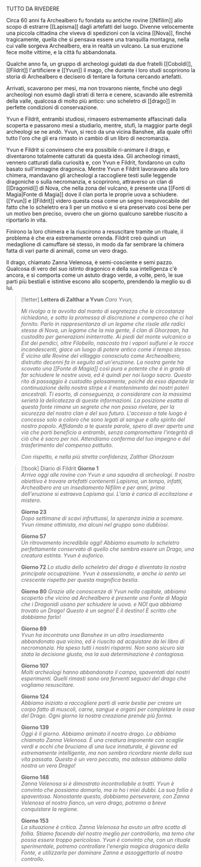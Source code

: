 
TUTTO DA RIVEDERE

Circa 60 anni fa Archealbero fu fondata su antiche rovine [[Nifilim]] allo scopo di estrarre [[Lapisma]] dagli artefatti del luogo. Divenne velocemente una piccola cittadina che viveva di spedizioni con la vicina [[Nova]], finché tragicamente, quella che si pensava essere una tranquilla montagna, nella cui valle sorgeva Archealbero, era in realtà un vulcano. 
La sua eruzione fece molte vittime, e la città fu abbandonata.

Qualche anno fa, un gruppo di archeologi guidati da due fratelli [[Coboldi]], [[Fildrit]] l'artificiere e [[Yvun]] il mago, che durante i loro studi scoprirono la storia di Archealbero e decisero di tentare la fortuna cercando artefatti.

Arrivati, scavarono per mesi, ma non trovarono niente, finché uno degli archeologi non esumò dagli strati di terra e cenere, scavando alle estremità della valle, qualcosa di molto più antico: uno scheletro di [[drago]] in perfette condizioni di conservazione. 

Yvun e Fildrit, entrambi studiosi, rimasero estremamente affascinati dalla scoperta e passarono mesi a studiarlo, mentre, stufi, la maggior parte degli archeologi se ne andò. 
Yvun, si recò da una vicina Banshee, alla quale offrì tutto l'oro che gli era rimasto in cambio di un libro di necromanzia. 

Yvun e Fildrit si convinsero che era possibile ri-animare il drago, e diventarono totalmente catturati da questa idea. Gli archeologi rimasti, vennero catturati dalla curiosità e, con Yvun e Fildrit, fondarono un culto basato sull'immagine dragonica. Mentre Yvun e Fildrit lavoravano alla loro chimera, mandavano gli archeologi a raccogliere testi sulle leggende dragoniche o sulla necromanzia, e scoprirono, attraverso un clan di [[Dragonidi]] di Nova, che nella zona del vulcano, è presente una [[Fonti di Magia|Fonte di Magia]] dove il clan porta le proprie uova a schiudere. 
[[Yvun]] e [[Fildrit]] videro questa cosa come un segno inequivocabile del fatto che lo scheletro era lì per un motivo e si era preservato così bene per un motivo ben preciso, ovvero che un giorno qualcuno sarebbe riuscito a riportarlo in vita. 

Finirono la loro chimera e la riuscirono a resuscitare tramite un rituale, il problema è che era estremamente orrenda. Fildrit creò quindi un medaglione di camuffare sé stesso, in modo da far sembrare la chimera fatta di vari parte di animali, come un vero drago.

Il drago, chiamato Zanna Velenosa, è semi-cosciente e semi pazzo. Qualcosa di vero del suo istinto dragonico e della sua intelligenza c'è ancora, e si comporta come un astuto drago verde, a volte, però, le sue parti più bestiali e istintive escono allo scoperto, prendendo la meglio su di lui. 


> [!letter] **Lettera di Zalthar a Yvun**
>*Caro Yvun,*
>
 >*Mi rivolgo a te avvolto dal manto di segretezza che le circostanze richiedono, e sotto la promessa di discrezione e compenso che ci hai fornito. Parlo in rappresentanza di un legame che risale alle radici stesse di Nova, un legame che la mia gente, il clan di Ghorzaan, ha custodito per generazioni ininterrotte.*
 >*Ai piedi del monte vulcanico a Est dei pendici, oltre Filobello, nascosto tra i vapori sulfurei e le rocce incandescenti, giace un luogo di potere antico come il tempo stesso. È vicino alle Rovine del villaggio conosciuto come Archeoalbero, distrutto decenni fa in seguito ad un'eruzione. La nostra gente ha scovato una [[Fonte di Magia]] così pura e potente che è in grado di far schiudere le nostre uova, ed è quindi per noi luogo sacro. Questo rito di passaggio è custodito gelosamente, poiché da esso dipende la continuazione della nostra stirpe e il mantenimento dei nostri poteri ancestrali.* 
 >*Ti esorto, di conseguenza, a considerare con la massima serietà la delicatezza di queste informazioni. La posizione esatta di questa fonte rimane un segreto che non posso rivelare, per la sicurezza del nostro clan e del suo futuro. L'accesso a tale luogo è concesso solo a coloro che sono legati al sangue e allo spirito del nostro popolo.*
 >*Affidando a te queste parole, spero di aver aperto una via che porti beneficio a entrambi, senza compromettere l'integrità di ciò che è sacro per noi. Attendiamo conferma del tuo impegno e del trasferimento del compenso pattuito.* 
 >
 >*Con rispetto, e nella più stretta confidenza,*
 >*Zalthar Ghorzaan*


> [!book] Diario di Fildrit
> **Giorno 1**  
> *Arrivo oggi alle rovine con Yvun e una squadra di archeologi. Il nostro obiettivo è trovare artefatti contenenti Lapisma, un tempo, infatti, Archealbero era un insediamento Nifilim e per anni, prima dell'eruzione si estraeva Lapisma qui. L'aria è carica di eccitazione e mistero*. 
> 
> **Giorno 23**  
> *Dopo settimane di scavi infruttuosi, la speranza inizia a scemare. Yvun rimane ottimista, ma alcuni nel gruppo sono dubbiosi*.
> 
> **Giorno 57**  
> *Un ritrovamento incredibile oggi! Abbiamo esumato lo scheletro perfettamente conservato di quello che sembra essere un Drago, una creatura estinta. Yvun è euforico*.
> 
> **Giorno 72**
> *Lo studio dello scheletro del drago è diventato la nostra principale occupazione. Yvun è ossessionato, e anche io sento un crescente rispetto per questa magnifica bestia*.
> 
> **Giorno 80**
> *Grazie alle conoscenze di Yvun nella capitale, abbiamo scoperto che vicino ad Archealbero è presente una Fonte di Magia che i Dragonidi usano per schiudere le uova. e NOI qua abbiamo trovato un Drago! Questo è un segno! È il destino! È scritto che dobbiamo farlo!*
> 
> **Giorno 89**  
> *Yvun ha incontrato una Banshee in un altro insediamento abbandonato qua vicino, ed è riuscito ad acquistare da lei libro di necromanzia. Ha speso tutti i nostri risparmi. Non sono sicuro sia stata la decisione giusta, ma la sua determinazione è contagiosa*.
> 
> **Giorno 107**  
> *Molti archeologi hanno abbandonato il campo, spaventati dai nostri esperimenti. Quelli rimasti sono ora ferventi seguaci del drago che vogliamo resuscitare.*
> 
> **Giorno 124**  
> *Abbiamo iniziato a raccogliere parti di varie bestie per creare un corpo fatto di muscoli, carne, sangue e organi per completare le ossa del Drago. Ogni giorno la nostra creazione prende più forma.*
> 
> **Giorno 139**  
> *Oggi è il giorno. Abbiamo animato il nostro drago. Lo abbiamo chiamato Zanna Velenosa. È una creatura imponente con scaglie verdi e occhi che bruciano di una luce innaturale, è giovane ed estremamente intelligente, ma non sembra ricordare niente della sua vita passata. Questo è un vero peccato, ma adesso abbiamo dalla nostra un vero Drago!*
> 
> **Giorno 148**  
> *Zanna Velenosa si è dimostrato incontrollabile a tratti. Yvun è convinto che possiamo domarlo, ma io ho i miei dubbi. La sua follia è spaventosa. Nonostante questo, dobbiamo perseverare, con Zanna Velenosa al nostro fianco, un vero drago, potremo a breve conquistare la regione.* 
> 
> **Giorno 153**  
> *La situazione è critica. Zanna Velenosa ha avuto un altro scatto di follia. Stiamo facendo del nostro meglio per controllarlo, ma temo che possa essere troppo pericoloso. Yvun è convinto che, con un rituale sperimentale, potremo controllare l'energia magica dragonica della Fonte, e utilizzarla per dominare Zanna e assoggettarlo al nostro controllo*. 



